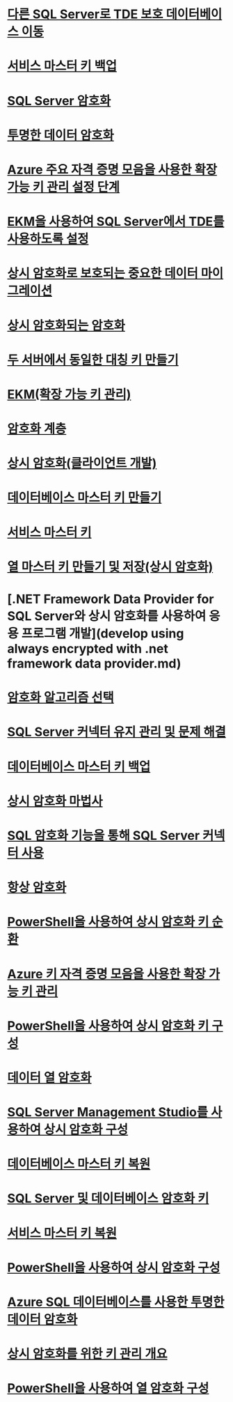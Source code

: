 # [다른 SQL Server로 TDE 보호 데이터베이스 이동](move-a-tde-protected-database-to-another-sql-server.md)
# [서비스 마스터 키 백업](back-up-the-service-master-key.md)
# [SQL Server 암호화](sql-server-encryption.md)
# [투명한 데이터 암호화](transparent-data-encryption-tde.md)
# [Azure 주요 자격 증명 모음을 사용한 확장 가능 키 관리 설정 단계](setup-steps-for-extensible-key-management-using-the-azure-key-vault.md)
# [EKM을 사용하여 SQL Server에서 TDE를 사용하도록 설정](enable-tde-on-sql-server-using-ekm.md)
# [상시 암호화로 보호되는 중요한 데이터 마이그레이션](migrate-sensitive-data-protected-by-always-encrypted.md)
# [상시 암호화되는 암호화](always-encrypted-cryptography.md)
# [두 서버에서 동일한 대칭 키 만들기](create-identical-symmetric-keys-on-two-servers.md)
# [EKM(확장 가능 키 관리)](extensible-key-management-ekm.md)
# [암호화 계층](encryption-hierarchy.md)
# [상시 암호화(클라이언트 개발)](always-encrypted-client-development.md)
# [데이터베이스 마스터 키 만들기](create-a-database-master-key.md)
# [서비스 마스터 키](service-master-key.md)
# [열 마스터 키 만들기 및 저장(상시 암호화)](create-and-store-column-master-keys-always-encrypted.md)
# [.NET Framework Data Provider for SQL Server와 상시 암호화를 사용하여 응용 프로그램 개발](develop using always encrypted with .net framework data provider.md)
# [암호화 알고리즘 선택](choose-an-encryption-algorithm.md)
# [SQL Server 커넥터 유지 관리 및 문제 해결](sql-server-connector-maintenance-troubleshooting.md)
# [데이터베이스 마스터 키 백업](back-up-a-database-master-key.md)
# [상시 암호화 마법사](always-encrypted-wizard.md)
# [SQL 암호화 기능을 통해 SQL Server 커넥터 사용](use-sql-server-connector-with-sql-encryption-features.md)
# [항상 암호화](always-encrypted-database-engine.md)
# [PowerShell을 사용하여 상시 암호화 키 순환](rotate-always-encrypted-keys-using-powershell.md)
# [Azure 키 자격 증명 모음을 사용한 확장 가능 키 관리](extensible-key-management-using-azure-key-vault-sql-server.md)
# [PowerShell을 사용하여 상시 암호화 키 구성](configure-always-encrypted-keys-using-powershell.md)
# [데이터 열 암호화](encrypt-a-column-of-data.md)
# [SQL Server Management Studio를 사용하여 상시 암호화 구성](configure-always-encrypted-using-sql-server-management-studio.md)
# [데이터베이스 마스터 키 복원](restore-a-database-master-key.md)
# [SQL Server 및 데이터베이스 암호화 키](sql-server-and-database-encryption-keys-database-engine.md)
# [서비스 마스터 키 복원](restore-the-service-master-key.md)
# [PowerShell을 사용하여 상시 암호화 구성](configure-always-encrypted-using-powershell.md)
# [Azure SQL 데이터베이스를 사용한 투명한 데이터 암호화](transparent-data-encryption-with-azure-sql-database.md)
# [상시 암호화를 위한 키 관리 개요](overview-of-key-management-for-always-encrypted.md)
# [PowerShell을 사용하여 열 암호화 구성](configure-column-encryption-using-powershell.md)
